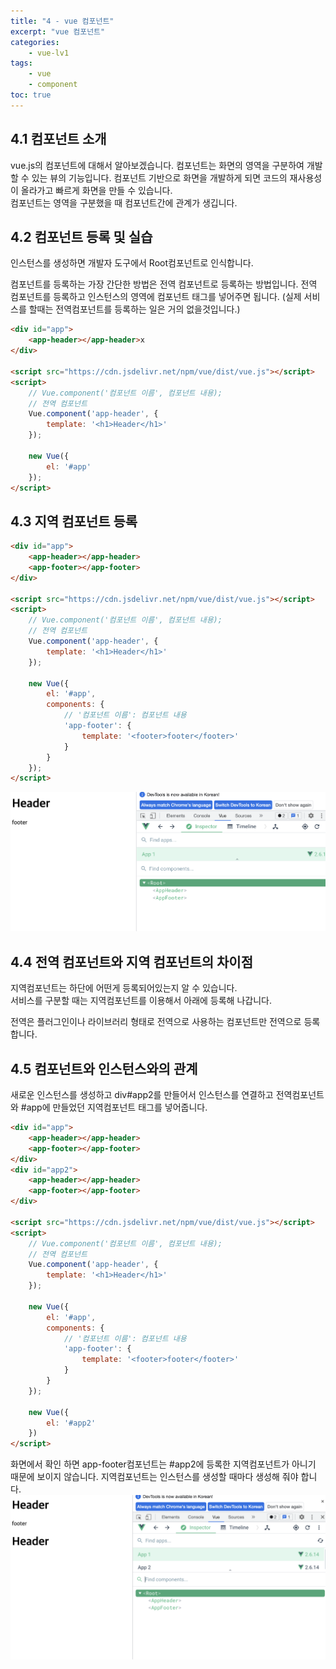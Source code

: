 ```yaml
--- 
title: "4 - vue 컴포넌트" 
excerpt: "vue 컴포넌트"
categories: 
    - vue-lv1
tags: 
    - vue
    - component
toc: true
--- 
```

## 4.1 컴포넌트 소개

vue.js의 컴포넌트에 대해서 알아보겠습니다.
컴포넌트는 화면의 영역을 구분하여 개발할 수 있는 뷰의 기능입니다. 컴포넌트 기반으로 화면을 개발하게 되면 코드의 재사용성이 올라가고 빠르게 화면을 만들 수 있습니다.  
컴포넌트는 영역을 구분했을 때 컴포넌트간에 관계가 생깁니다.

## 4.2 컴포넌트 등록 및 실습

인스턴스를 생성하면 개발자 도구에서 Root컴포넌트로 인식합니다.  

컴포넌트를 등록하는 가장 간단한 방법은 전역 컴포넌트로 등록하는 방법입니다.
전역 컴포넌트를 등록하고 인스턴스의 영역에 컴포넌트 태그를 넣어주면 됩니다. 
(실제 서비스를 할때는 전역컴포넌트를 등록하는 일은 거의 없을것입니다.)
```html
<div id="app">
    <app-header></app-header>x
</div>

<script src="https://cdn.jsdelivr.net/npm/vue/dist/vue.js"></script>
<script>
    // Vue.component('컴포넌트 이름', 컴포넌트 내용);
    // 전역 컴포넌트
    Vue.component('app-header', {
        template: '<h1>Header</h1>'
    });

    new Vue({
        el: '#app'
    });
</script>
```

## 4.3 지역 컴포넌트 등록

```html
<div id="app">
    <app-header></app-header>
    <app-footer></app-footer>
</div>

<script src="https://cdn.jsdelivr.net/npm/vue/dist/vue.js"></script>
<script>
    // Vue.component('컴포넌트 이름', 컴포넌트 내용);
    // 전역 컴포넌트
    Vue.component('app-header', {
        template: '<h1>Header</h1>'
    });

    new Vue({
        el: '#app',
        components: {
            // '컴포넌트 이름': 컴포넌트 내용
            'app-footer': {
                template: '<footer>footer</footer>'
            }
        }
    });
</script>
```

![컴포넌트](/assets/images/vue/vue-lv1/beginner4_1.png)  

## 4.4 전역 컴포넌트와 지역 컴포넌트의 차이점

지역컴포넌트는 하단에 어떤게 등록되어있는지 알 수 있습니다.  
서비스를 구분할 때는 지역컴포넌트를 이용해서 아래에 등록해 나갑니다.

전역은 플러그인이나 라이브러리 형태로 전역으로 사용하는 컴포넌트만 전역으로 등록합니다.

## 4.5 컴포넌트와 인스턴스와의 관계

새로운 인스턴스를 생성하고 div#app2를 만들어서 인스턴스를 연결하고 전역컴포넌트와 #app에 만들었던 지역컴포넌트 태그를 넣어줍니다.

```html
<div id="app">
    <app-header></app-header>
    <app-footer></app-footer>
</div>
<div id="app2">
    <app-header></app-header>
    <app-footer></app-footer>
</div>

<script src="https://cdn.jsdelivr.net/npm/vue/dist/vue.js"></script>
<script>
    // Vue.component('컴포넌트 이름', 컴포넌트 내용);
    // 전역 컴포넌트
    Vue.component('app-header', {
        template: '<h1>Header</h1>'
    });

    new Vue({
        el: '#app',
        components: {
            // '컴포넌트 이름': 컴포넌트 내용
            'app-footer': {
                template: '<footer>footer</footer>'
            }
        }
    });

    new Vue({
        el: '#app2'
    })
</script>
```

화면에서 확인 하면 app-footer컴포넌트는 #app2에 등록한 지역컴포넌트가 아니기 때문에 보이지 않습니다.
지역컴포넌트는 인스턴스를 생성할 때마다 생성해 줘야 합니다.  
![컴포넌트](/assets/images/vue/vue-lv1/beginner4_2.png)  



